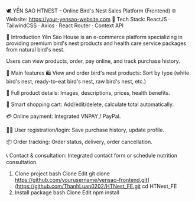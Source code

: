 🕊️ YẾN SAO HTNEST - Online Bird's Nest Sales Platform (Frontend)
🌐 Website: https://your-yensao-website.com
📁 Tech Stack: ReactJS · TailwindCSS · Axios · React Router · Context API

📌 Introduction
Yên Sào House is an e-commerce platform specializing in providing premium bird's nest products and health care service packages from natural bird's nest.

Users can view products, order, pay online, and track purchase history.

🎯 Main features
🛍️ View and order bird's nest products: Sort by type (white bird's nest, ready-to-eat bird's nest, raw bird's nest, etc.)

🧾 Full product details: Images, descriptions, prices, health benefits.

🛒 Smart shopping cart: Add/edit/delete, calculate total automatically.

💳 Online payment: Integrated VNPAY / PayPal.

🧑‍💼 User registration/login: Save purchase history, update profile.

📦 Order tracking: Order status, delivery, order cancellation.

📞 Contact & consultation: Integrated contact form or schedule nutrition consultation.
1. Clone project
bash
Clone
Edit
git clone https://github.com/yourusername/yensao-frontend.git](https://github.com/ThanhLuan0202/HTNest_FE.git
cd HTNest_FE
2. Install package
bash
Clone
Edit
npm install
